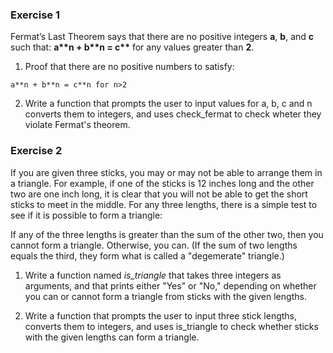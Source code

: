 ### Exercise 1
Fermat’s Last Theorem says that there are no positive integers **a**, **b**, and **c** such that: **a\*\*n + b\*\*n = c\*\*** for any values greater than **2**.

1. Proof that there are no positive numbers to satisfy:
```
a**n + b**n = c**n for n>2
```

2. Write a function that prompts the user to input values for a, b, c and n
converts them to integers, and uses check_fermat to check wheter they violate
Fermat's theorem.

### Exercise 2
If you are given three sticks, you may or may not be able to arrange them
in a triangle. For example, if one of the sticks is 12 inches long and
the other two are one inch long, it is clear that you will not be able
to get the short sticks to meet in the middle. For any three lengths,
there is a simple test to see if it is possible to form a triangle:

If any of the three lengths is greater than the sum of the other two,
then you cannot form a triangle. Otherwise, you can. (If the sum of two
lengths equals the third, they form what is called a "degemerate" triangle.)

1. Write a function named _is_triangle_ that takes three integers as arguments,
and that prints either "Yes" or "No," depending on whether you can or cannot
form a triangle from sticks with the given lengths.

2. Write a function that prompts the user to input three stick lengths, converts
them to integers, and uses is_triangle to check whether sticks with the given
lengths can form a triangle.
